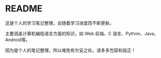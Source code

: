 # README

这是个人的学习笔记整理，会随着学习进度而不断更新。

主要涵盖计算机编程语言方面的知识，如 Web 前端、C 语言、Python、Java、Android等。

因为是个人的笔记整理，所以难免有欠妥之处，请多多包容和指正！
